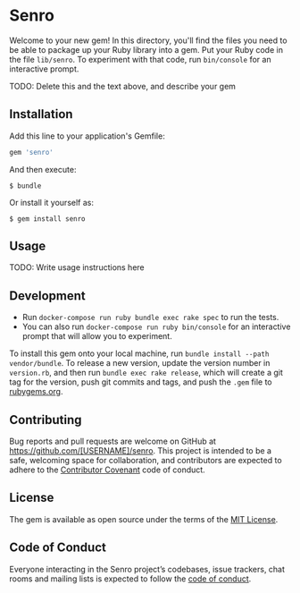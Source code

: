 # Senro

Welcome to your new gem! In this directory, you'll find the files you need to be able to package up your Ruby library into a gem. Put your Ruby code in the file `lib/senro`. To experiment with that code, run `bin/console` for an interactive prompt.

TODO: Delete this and the text above, and describe your gem

## Installation

Add this line to your application's Gemfile:

```ruby
gem 'senro'
```

And then execute:

    $ bundle

Or install it yourself as:

    $ gem install senro

## Usage

TODO: Write usage instructions here

## Development

- Run `docker-compose run ruby bundle exec rake spec` to run the tests.
- You can also run `docker-compose run ruby bin/console` for an interactive prompt that will allow you to experiment.

To install this gem onto your local machine, run `bundle install --path vendor/bundle`. To release a new version, update the version number in `version.rb`, and then run `bundle exec rake release`, which will create a git tag for the version, push git commits and tags, and push the `.gem` file to [rubygems.org](https://rubygems.org).

## Contributing

Bug reports and pull requests are welcome on GitHub at https://github.com/[USERNAME]/senro. This project is intended to be a safe, welcoming space for collaboration, and contributors are expected to adhere to the [Contributor Covenant](http://contributor-covenant.org) code of conduct.

## License

The gem is available as open source under the terms of the [MIT License](https://opensource.org/licenses/MIT).

## Code of Conduct

Everyone interacting in the Senro project’s codebases, issue trackers, chat rooms and mailing lists is expected to follow the [code of conduct](https://github.com/[USERNAME]/senro/blob/master/CODE_OF_CONDUCT.md).
